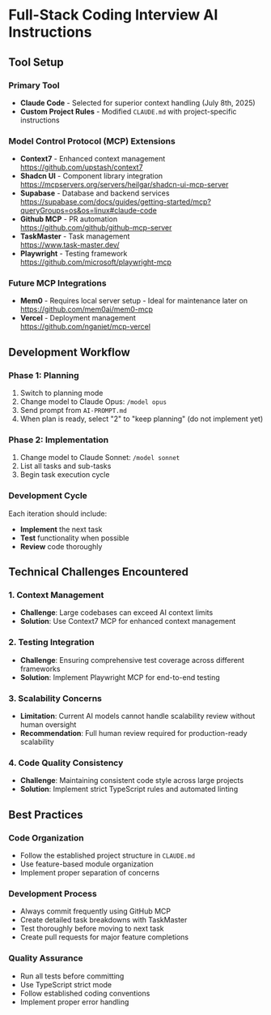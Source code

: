 # Full-Stack Coding Interview AI Instructions

## Tool Setup

### Primary Tool
- **Claude Code** - Selected for superior context handling (July 8th, 2025)
- **Custom Project Rules** - Modified `CLAUDE.md` with project-specific instructions

### Model Control Protocol (MCP) Extensions
- **Context7** - Enhanced context management  
  https://github.com/upstash/context7
- **Shadcn UI** - Component library integration  
  https://mcpservers.org/servers/heilgar/shadcn-ui-mcp-server
- **Supabase** - Database and backend services  
  https://supabase.com/docs/guides/getting-started/mcp?queryGroups=os&os=linux#claude-code
- **Github MCP** - PR automation  
  https://github.com/github/github-mcp-server
- **TaskMaster** - Task management  
  https://www.task-master.dev/
- **Playwright** - Testing framework  
  https://github.com/microsoft/playwright-mcp

### Future MCP Integrations
- **Mem0** - Requires local server setup - Ideal for maintenance later on  
  https://github.com/mem0ai/mem0-mcp
- **Vercel** - Deployment management  
  https://github.com/nganiet/mcp-vercel


## Development Workflow

### Phase 1: Planning
1. Switch to planning mode
2. Change model to Claude Opus: `/model opus`
3. Send prompt from `AI-PROMPT.md`
4. When plan is ready, select "2" to "keep planning" (do not implement yet)

### Phase 2: Implementation
1. Change model to Claude Sonnet: `/model sonnet`
2. List all tasks and sub-tasks
3. Begin task execution cycle

### Development Cycle
Each iteration should include:
- **Implement** the next task
- **Test** functionality when possible
- **Review** code thoroughly

## Technical Challenges Encountered

### 1. Context Management
- **Challenge**: Large codebases can exceed AI context limits
- **Solution**: Use Context7 MCP for enhanced context management

### 2. Testing Integration
- **Challenge**: Ensuring comprehensive test coverage across different frameworks
- **Solution**: Implement Playwright MCP for end-to-end testing

### 3. Scalability Concerns
- **Limitation**: Current AI models cannot handle scalability review without human oversight
- **Recommendation**: Full human review required for production-ready scalability

### 4. Code Quality Consistency
- **Challenge**: Maintaining consistent code style across large projects
- **Solution**: Implement strict TypeScript rules and automated linting

## Best Practices

### Code Organization
- Follow the established project structure in `CLAUDE.md`
- Use feature-based module organization
- Implement proper separation of concerns

### Development Process
- Always commit frequently using GitHub MCP
- Create detailed task breakdowns with TaskMaster
- Test thoroughly before moving to next task
- Create pull requests for major feature completions

### Quality Assurance
- Run all tests before committing
- Use TypeScript strict mode
- Follow established coding conventions
- Implement proper error handling